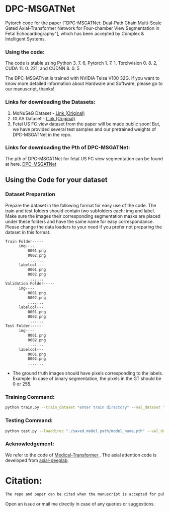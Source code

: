 # DPC-MSGATNet



Pytorch code for the paper 
["DPC-MSGATNet: Dual-Path Chain Multi-Scale 
Gated Axial-Transformer Network for Four-chamber View Segmentation in Fetal Echocardiography"], which has been accepted by Complex & Intelligent Systems.




### Using the code:

The code is stable using Python 3. 7. 6, Pytorch 1. 7. 1, Torchvision 0. 8. 2, CUDA 11. 0. 221, and CUDNN 8. 0. 5

The DPC-MSGATNet is trained with NVIDIA Telsa V100 32G. If you want to know more detailed information about Hardware and Software, please go to our manuscript, thanks! 


### Links for downloading the Datasets:

1) MoNuSeG Dataset - <a href="https://monuseg.grand-challenge.org/Data/"> Link (Original)</a> 
2) GLAS Dataset - <a href="https://warwick.ac.uk/fac/sci/dcs/research/tia/glascontest/"> Link (Original) </a> 
3) Fetal US FC view dataset from the paper will be made public soon! But, we have provided several test samples and our pretrained weights of DPC-MSGATNet in the repo. 

### Links for downloading the Pth of DPC-MSGATNet:

The pth of DPC-MSGATNet for fetal US FC view segmentation can be found at here. <a href="https://drive.google.com/file/d/1HCegUCvuTIDNuvu1kCll0jWMHgY77V2x/view?usp=share_link"> DPC-MSGATNet</a>

## Using the Code for your dataset

### Dataset Preparation

Prepare the dataset in the following format for easy use of the code. The train and test folders should contain two subfolders each: img and label. Make sure the images their corresponding segmentation masks are placed under these folders and have the same name for easy correspondance. Please change the data loaders to your need if you prefer not preparing the dataset in this format.



```bash
Train Folder-----
      img----
          0001.png
          0002.png
          .......
      labelcol---
          0001.png
          0002.png
          .......
Validation Folder-----
      img----
          0001.png
          0002.png
          .......
      labelcol---
          0001.png
          0002.png
          .......
Test Folder-----
      img----
          0001.png
          0002.png
          .......
      labelcol---
          0001.png
          0002.png
          .......

```

- The ground truth images should have pixels corresponding to the labels. Example: In case of binary segmentation, the pixels in the GT should be 0 or 255.

### Training Command:

```bash 
python train.py --train_dataset "enter train directory" --val_dataset "enter validation directory" --direc 'path for results to be saved' --batch_size 4 --epoch 405 --save_freq 5 --modelname "msgatnet" --learning_rate 0.001 --imgsize 224 --blocksize 32 --gray "no"
```



### Testing Command:

```bash 
python test.py --loaddirec "./saved_model_path/model_name.pth" --val_dataset "test dataset directory" --direc 'path for results to be saved' --batch_size 1 --modelname "msgatnet" --imgsize 224 --blocksize 32 --gray "no" --mode "multiple"
```




### Acknowledgement:

We refer to the code of <a href="https://github.com/jeya-maria-jose/Medical-Transformer"> Medical-Transformer </a>. The axial attention code is developed from <a href="https://github.com/csrhddlam/axial-deeplab">axial-deeplab</a>. 

# Citation:

```bash
The repo and paper can be cited when the manuscript is accepted for publication. We will continue to update this repository. Please stay tuned!!! 
```

Open an issue or mail me directly in case of any queries or suggestions. 
